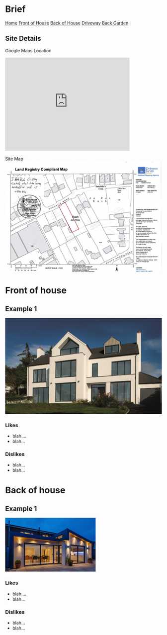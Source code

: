 
# Brief
[Home](brief.md)
[Front of House](front.md)
[Back of House](back.md)
[Driveway](driveway.md)
[Back Garden](garden)

##  Site Details
Google Maps Location
<iframe src="https://www.google.com/maps/embed?pb=!4v1615742316000!6m8!1m7!1sOuTnY1AFFNivPruVMmHU_g!2m2!1d53.51872555085409!2d-6.105114580492074!3f118.42816457784701!4f-5.269892324520953!5f0.7820865974627469" width="400" height="300" style="border:0;" allowfullscreen="" loading="lazy"></iframe>


Site Map
![House 1](images/sitemap.jpg "House 1")




# Front of house 

## Example 1
![House 1](images/house_example.jpeg "House 1")

### Likes
- blah.... 
- blah...


### Dislikes
- blah...
- blah...


# Back of house 

## Example 1
![House 1](images/house_example_2.jpeg "House 1")

### Likes
- blah.... 
- blah...


### Dislikes
- blah...
- blah...


